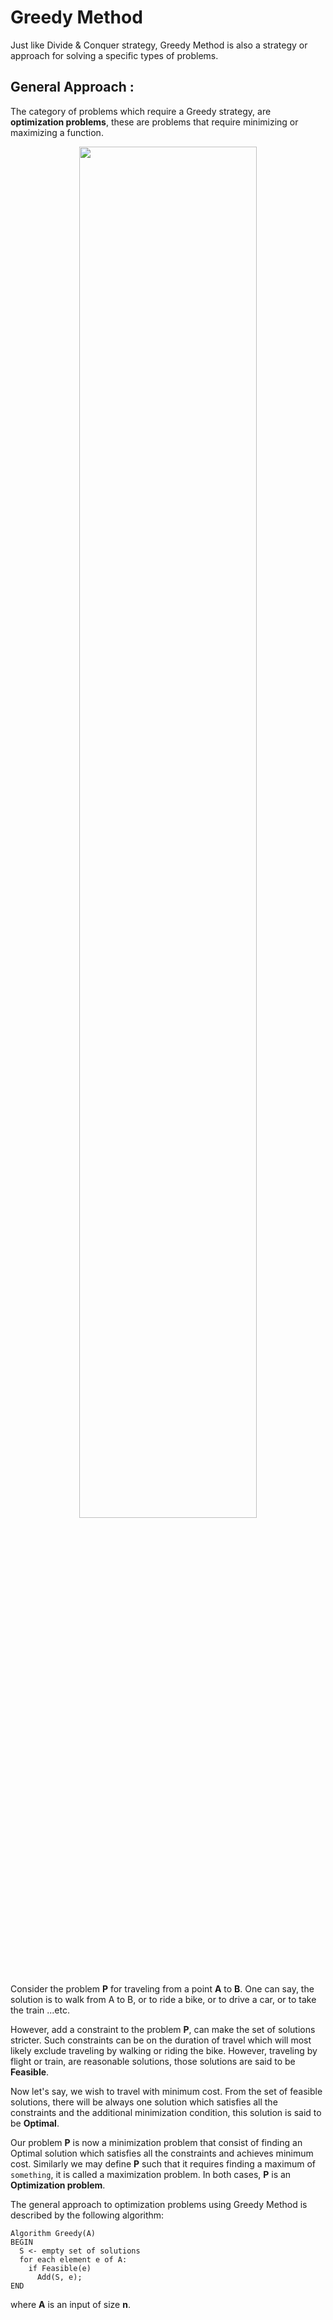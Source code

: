 # Greedy Method
Just like Divide & Conquer strategy, Greedy Method is also a strategy or approach for solving a specific types of problems.

## General Approach :
The category of problems which require a Greedy strategy, are **optimization problems**, these are problems that require minimizing or maximizing a function.

<p align="center">
  <img src="https://user-images.githubusercontent.com/41004675/81754142-eeca3c80-94a4-11ea-8501-1cbb38d99b20.jpg" width="75%" />
</p>

Consider the problem **P** for traveling from a point **A** to **B**. One can say, the solution is to walk from A to B, or to ride a bike, or to drive a car, or to take the train ...etc.

However, add a constraint to the problem **P**, can make the set of solutions stricter. Such constraints can be on the duration of travel which will most likely exclude traveling by walking or riding the bike. However, traveling by flight or train, are reasonable solutions, those solutions are said to be **Feasible**.

Now let's say, we wish to travel with minimum cost. From the set of feasible solutions, there will be always one solution which satisfies all the constraints and the additional minimization condition, this solution is said to be **Optimal**.

Our problem **P** is now a minimization problem that consist of finding an Optimal solution which satisfies all the constraints and achieves minimum cost. Similarly we may define **P** such that it requires finding a maximum of ```something```, it is called a maximization problem. In both cases, **P** is an **Optimization problem**.

The general approach to optimization problems using Greedy Method is described by the following algorithm:
```
Algorithm Greedy(A)
BEGIN
  S <- empty set of solutions
  for each element e of A:
    if Feasible(e)
      Add(S, e);
END
```
where **A** is an input of size **n**.
